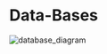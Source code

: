 # Data-Bases
![database_diagram](https://user-images.githubusercontent.com/91706114/192374762-bbe4d992-d4b6-44cd-b89e-f8114fba5327.PNG)
